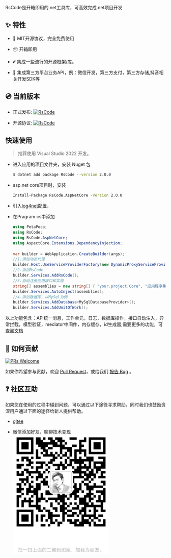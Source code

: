 RsCode是开箱即用的.net工具库，可高效完成.net项目开发
## ✨ 特性

- 🌈 MIT开源协议，完全免费使用

- 📦 开箱即用

- 💕 集成一些流行的开源框架/库。

- 🎨 集成第三方平台业务API，例：微信开发，第三方支付，第三方存储,抖音相关开发SDK等

## 💿 当前版本

- 正式发布: [![RsCode](https://img.shields.io/nuget/v/RsCode.svg?color=red&style=flat-square)](https://www.nuget.org/packages/RsCode/)

- 开源协议: [![RsCode](https://img.shields.io/badge/License-MIT-blue?style=flat-square)](https://github.com/kuiyu/RsCode/blob/master/LICENSE)

  

## 快速使用

> 推荐使用 Visual Studio 2022 开发。

- 进入应用的项目文件夹，安装 Nuget 包

  ```bash
  $ dotnet add package RsCode --version 2.0.0
  ```

- asp.net core项目时，安装

  ```bash
  Install-Package RsCode.AspNetCore -Version 2.0.0
  ```

- 引入[log4net配置](https://rscode.cn/rscode/log.html#%E9%99%84%E5%BD%951)，

- 在Pragram.cs中添加

  ````csharp
  using PetaPoco;
  using RsCode;
  using RsCode.AspNetCore;
  using AspectCore.Extensions.DependencyInjection;
  
  var builder = WebApplication.CreateBuilder(args);
  //1.添加动态代理
  builder.Host.UseServiceProviderFactory(new DynamicProxyServiceProviderFactory());
  //2.添加RsCode
  builder.Services.AddRsCode();
  //3.自动注册应用接口和实现
  string[] assemblies = new string[] { "your.project.Core", "应用程序集名称" }; //todo 替换成实际业务类程序集名称
  builder.Services.AutoInject(assemblies); 
  //4.添加数据库，以MySql为例
  builder.Services.AddDatabase<MySqlDatabaseProvider>();
  builder.Services.AddUnitOfWork();
  ````
  

​      以上功能包含：API统一消息，工作单元，日志，数据库操作，接口自动注入，异常拦截，模型验证，mediator中间件，内存缓存，id生成器;需要更多的功能，可[查阅文档](https://rscode.cn/rscode/utils.html)



## 🤝 如何贡献

[![PRs Welcome](https://img.shields.io/badge/PRs-welcome-brightgreen.svg?style=flat-square)](https://gitee.com/kuiyu/RsCode/pulls)

如果你希望参与贡献，欢迎 [Pull Request](https://gitee.com/kuiyu/RsCode/issues)，或给我们 [报告 Bug](https://gitee.com/kuiyu/RsCode/issues) 。

## ❓ 社区互助

如果您在使用的过程中碰到问题，可以通过以下途径寻求帮助，同时我们也鼓励资深用户通过下面的途径给新人提供帮助。
- [gitee](https://gitee.com/kuiyu/RsCode/issues)


- 微信添加好友，聊聊技术变现 
  <img src="./friend.jpg" width="300" alt="技术赚钱群">
  
  

